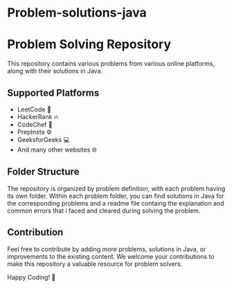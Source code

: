 # Problem-solutions-java
# Problem Solving Repository

This repository contains various problems from various online platforms, along with their solutions in Java.

## Supported Platforms

- LeetCode :rocket:
- HackerRank :fire:
- CodeChef :spoon:
- PrepInsta :gear:
- GeeksforGeeks :computer:
- And many other websites :globe_with_meridians:

## Folder Structure

The repository is organized by problem definition, with each problem having its own folder. Within each problem folder, you can find solutions in Java for the corresponding problems and a readme file containg the explanation and common errors that i faced and cleared during solving the problem.

## Contribution

Feel free to contribute by adding more problems, solutions in Java, or improvements to the existing content. We welcome your contributions to make this repository a valuable resource for problem solvers.

Happy Coding! :tada:

